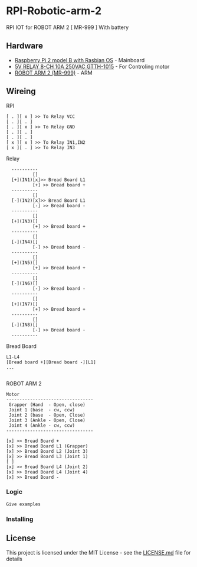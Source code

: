 # RPI-Robotic-arm-2

RPI IOT for ROBOT ARM 2 [ MR-999 ] With battery

## Hardware

* [Raspberry Pi 2 model B with Rasbian OS](https://www.raspberrypi.org/products/raspberry-pi-2-model-b/) - Mainboard
* [5V RELAY 8-CH 10A 250VAC GTTH-1015](https://gravitechthai.com/product_detail.php?d=859/) - For Controling motor
* [ROBOT ARM 2 (MR-999)](http://www.elekit.co.jp/en/product/MR-999R) - ARM

## Wireing

RPI

```
[ . ][ x ] >> To Relay VCC
[ . ][ . ]
[ . ][ x ] >> To Relay GND
[ . ][ . ]
[ . ][ . ]
[ x ][ x ] >> To Relay IN1,IN2
[ x ][ . ] >> To Relay IN3
```
Relay

```
  ----------
          []
  [+](IN1)[x]>> Bread Board L1
          [+] >> Bread board +
  ----------
          []
  [-](IN2)[x]>> Bread Board L1
          [-] >> Bread board -
  ----------
          []
  [+](IN3)[]
          [+] >> Bread board +
  ----------
          []
  [-](IN4)[]
          [-] >> Bread board -
  ----------
          []
  [+](IN5)[]
          [+] >> Bread board +
  ----------
          []
  [-](IN6)[]
          [-] >> Bread board -
  ----------
          []
  [+](IN7)[]
          [+] >> Bread board +
  ----------
          []
  [-](IN8)[]
          [-] >> Bread board -
  ----------
```


Bread Board

```
L1-L4
[Bread board +][Bread board -][L1]
...


```

ROBOT ARM 2

```
Motor
---------------------------------
 Grapper (Hand  - Open, close)
 Joint 1 (base  - cw, ccw)
 Joint 2 (base  - Open, Close)
 Joint 3 (Ankle - Open, Close)
 Joint 4 (Ankle - cw, ccw)
---------------------------------

[x] >> Bread Board +
[x] >> Bread Board L1 (Grapper)
[x] >> Bread Board L2 (Joint 3)
[x] >> Bread Board L3 (Joint 1)
[ ]
[x] >> Bread Board L4 (Joint 2)
[x] >> Bread Board L4 (Joint 4)
[x] >> Bread Board -

```


### Logic

```
Give examples
```

### Installing

## License

This project is licensed under the MIT License - see the [LICENSE.md](LICENSE.md) file for details
